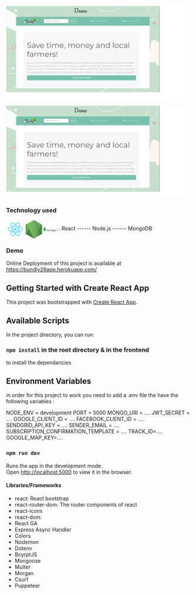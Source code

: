 <img src='./demo1.jpg' alt='bundly-project' >
<br>
<br>
<img src='./demo1.jpg' alt='bundly-project' >

### Technology used 

<div style="display: flex" justify-content="space-between" width="100%">



<img style="display: inline" alt="React" width="10%" src="https://raw.githubusercontent.com/github/explore/80688e429a7d4ef2fca1e82350fe8e3517d3494d/topics/react/react.png" />

<img style="display: inline" alt="Node.js" width="10%" src="https://raw.githubusercontent.com/github/explore/80688e429a7d4ef2fca1e82350fe8e3517d3494d/topics/nodejs/nodejs.png" />

<img style="display: inline" alt="MongoDB" width="10%" src="https://raw.githubusercontent.com/github/explore/80688e429a7d4ef2fca1e82350fe8e3517d3494d/topics/mongodb/mongodb.png" />

React ------ Node.js ------ MongoDB
</div>



### Demo

Online Deployment of this project is available at
https://bundly29app.herokuapp.com/

## Getting Started with Create React App

This project was bootstrapped with
[Create React App](https://github.com/facebook/create-react-app).

## Available Scripts

In the project directory, you can run:

### `npm install` in the root directory & in the frontend

to install the dependancies 

## Environment Variables 

in order for this project to work you need to add a .env file the have the following variables :

NODE_ENV = development
PORT = 5000
MONGO_URI = ....
JWT_SECRET = ....
GOOGLE_CLIENT_ID = ....
FACEBOOK_CLIENT_ID = ....
SENDGRID_API_KEY = ....
SENDER_EMAIL = ....
SUBSCRIPTION_CONFIRMATION_TEMPLATE = ....
TRACK_ID=....
GOOGLE_MAP_KEY=....

### `npm run dev`

Runs the app in the development mode.\
Open [http://localhost:5000](http://localhost:5000) to view it in the browser.



#### Libraries/Frameworks

- react: React bootstrap
- react-router-dom: The router components of react
- react-icons
- react-dom:
- React GA 
- Express Async Handler
- Colors
- Nodemon
- Dotenv
- BcyrptJS
- Mongoose
- Multer
- Morgan
- Csurf
- Puppeteer